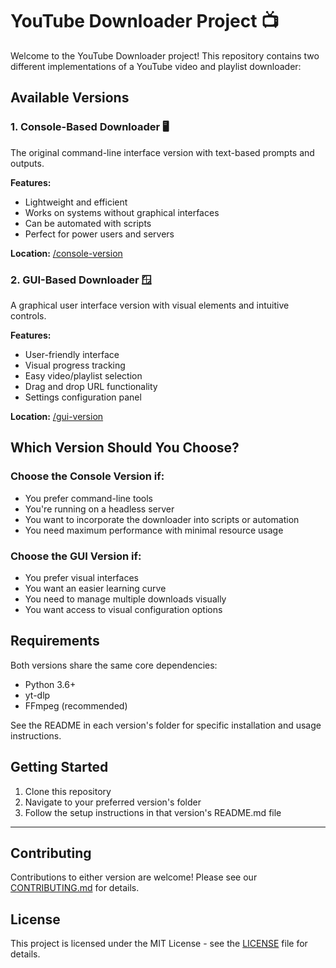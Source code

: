 # YouTube Downloader Project 📺

Welcome to the YouTube Downloader project! This repository contains two different implementations of a YouTube video and playlist downloader:

## Available Versions

### 1. Console-Based Downloader 🖥️

The original command-line interface version with text-based prompts and outputs.

**Features:**
- Lightweight and efficient
- Works on systems without graphical interfaces
- Can be automated with scripts
- Perfect for power users and servers

**Location:** [/console-version](/console-version)

### 2. GUI-Based Downloader 🪟

A graphical user interface version with visual elements and intuitive controls.

**Features:**
- User-friendly interface
- Visual progress tracking
- Easy video/playlist selection
- Drag and drop URL functionality
- Settings configuration panel

**Location:** [/gui-version](/gui-version)

## Which Version Should You Choose?

### Choose the Console Version if:
- You prefer command-line tools
- You're running on a headless server
- You want to incorporate the downloader into scripts or automation
- You need maximum performance with minimal resource usage

### Choose the GUI Version if:
- You prefer visual interfaces
- You want an easier learning curve
- You need to manage multiple downloads visually
- You want access to visual configuration options

## Requirements

Both versions share the same core dependencies:
- Python 3.6+
- yt-dlp
- FFmpeg (recommended)

See the README in each version's folder for specific installation and usage instructions.

## Getting Started

1. Clone this repository
2. Navigate to your preferred version's folder
3. Follow the setup instructions in that version's README.md file

---

## Contributing

Contributions to either version are welcome! Please see our [CONTRIBUTING.md](CONTRIBUTING.md) for details.

## License

This project is licensed under the MIT License - see the [LICENSE](LICENSE) file for details.
